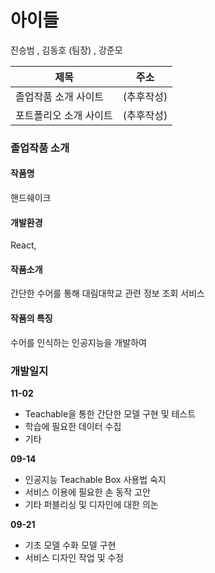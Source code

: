 <h1>아이들</h1>
 <span>진승범</span> , <span>김동호 (팀장) </span> , <span>강준모</span> 

|제목|주소|
|-----|---|
|졸업작품 소개 사이트|(추후작성)|
|포트폴리오 소개 사이트|(추후작성)|

<h3>졸업작품 소개</h3>


<h4>작품명</h4>
핸드쉐이크
<h4>개발환경</h4>
React, 
<h4>작품소개</h4>
간단한 수어를 통해 대림대학교 관련 정보 조회 서비스

<h4>작품의 특징</h4>
수어를 인식하는 인공지능을 개발하여 

<h3>개발일지</h3>

<b>11-02</b>
- Teachable을 통한 간단한 모델 구현 및 테스트
- 학습에 필요한 데이터 수집
- 기타 

<b>09-14</b>
- 인공지능 Teachable Box 사용법 숙지
- 서비스 이용에 필요한 손 동작 고안
- 기타 퍼블리싱 및 디자인에 대한 의논

<b>09-21</b>
- 기초 모델 수화 모델 구현
- 서비스 디자인 작업 및 수정
